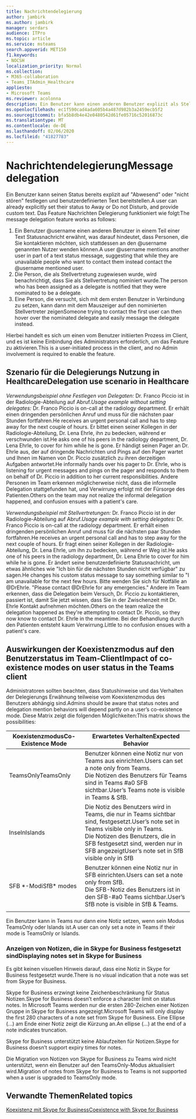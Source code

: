 ```yaml
---
title: Nachrichtendelegierung
author: jambirk
ms.author: jambirk
manager: serdars
audience: ITPro
ms.topic: article
ms.service: msteams
search.appverid: MET150
f1.keywords:
- NOCSH
localization_priority: Normal
ms.collection:
- M365-collaboration
- Teams_ITAdmin_Healthcare
appliesto:
- Microsoft Teams
ms.reviewer: acolonna
description: Ein Benutzer kann einen anderen Benutzer explizit als Stellvertretung in seiner Statusmeldung einrichten.
ms.openlocfilehash: ec1f590cad4ada605b4a487d982b3a2459ecb5f2
ms.sourcegitcommit: bfa5b8db4e42e0480542d61fe05716c52016873c
ms.translationtype: MT
ms.contentlocale: de-DE
ms.lasthandoff: 02/06/2020
ms.locfileid: "41827783"
---
```

# <a name="message-delegation"></a><span data-ttu-id="ae4da-103">Nachrichtendelegierung</span><span class="sxs-lookup"><span data-stu-id="ae4da-103">Message delegation</span></span>

<span data-ttu-id="ae4da-104">Ein Benutzer kann seinen Status bereits explizit auf "Abwesend" oder "nicht stören" festlegen und benutzerdefinierten Text bereitstellen.</span><span class="sxs-lookup"><span data-stu-id="ae4da-104">A user can already explicitly set their status to Away or Do not Disturb, and provide custom text.</span></span> <span data-ttu-id="ae4da-105">Das Feature Nachrichten Delegierung funktioniert wie folgt:</span><span class="sxs-lookup"><span data-stu-id="ae4da-105">The message delegation feature works as follows:</span></span>

1. <span data-ttu-id="ae4da-106">Ein Benutzer @username einen anderen Benutzer in einem Teil einer Text Statusnachricht erwähnt, was darauf hindeutet, dass Personen, die Sie kontaktieren möchten, sich stattdessen an den @username genannten Nutzer wenden können.</span><span class="sxs-lookup"><span data-stu-id="ae4da-106">A user @username mentions another user in part of a text status message, suggesting that while they are unavailable people who want to contact them instead contact the @username mentioned user.</span></span>
2. <span data-ttu-id="ae4da-107">Die Person, die als Stellvertretung zugewiesen wurde, wird benachrichtigt, dass Sie als Stellvertretung nominiert wurde.</span><span class="sxs-lookup"><span data-stu-id="ae4da-107">The person who has been assigned as a delegate is notified that they were nominated to be a delegate.</span></span>
3. <span data-ttu-id="ae4da-108">Eine Person, die versucht, sich mit dem ersten Benutzer in Verbindung zu setzen, kann dann mit dem Mauszeiger auf den nominierten Stellvertreter zeigen</span><span class="sxs-lookup"><span data-stu-id="ae4da-108">Someone trying to contact the first user can then hover over the nominated delegate and easily message the delegate instead.</span></span>  

<span data-ttu-id="ae4da-109">Hierbei handelt es sich um einen vom Benutzer initiierten Prozess im Client, und es ist keine Einbindung des Administrators erforderlich, um das Feature zu aktivieren.</span><span class="sxs-lookup"><span data-stu-id="ae4da-109">This is a user-initiated process in the client, and no Admin involvement is required to enable the feature.</span></span> 

## <a name="delegation-use-scenario-in-healthcare"></a><span data-ttu-id="ae4da-110">Szenario für die Delegierungs Nutzung in Healthcare</span><span class="sxs-lookup"><span data-stu-id="ae4da-110">Delegation use scenario in Healthcare</span></span>

<span data-ttu-id="ae4da-111">*Verwendungsbeispiel ohne Festlegen von Delegaten:*  Dr. Franco Piccio ist in der Radiologie-Abteilung auf Abruf.</span><span class="sxs-lookup"><span data-stu-id="ae4da-111">*Usage example without setting delegates:*  Dr. Franco Piccio is on-call at the radiology department.</span></span> <span data-ttu-id="ae4da-112">Er erhält einen dringenden persönlichen Anruf und muss für die nächsten paar Stunden fortfahren.</span><span class="sxs-lookup"><span data-stu-id="ae4da-112">He receives an urgent personal call and has to step away for the next couple of hours.</span></span> <span data-ttu-id="ae4da-113">Er bittet einen seiner Kollegen in der Radiologie-Abteilung, Dr. Lena Ehrle, ihn zu bedecken, während er verschwunden ist.</span><span class="sxs-lookup"><span data-stu-id="ae4da-113">He asks one of his peers in the radiology department, Dr. Lena Ehrle, to cover for him while he is gone.</span></span> <span data-ttu-id="ae4da-114">Er händigt seinen Pager an Dr. Ehrle aus, der auf dringende Nachrichten und Pings auf den Pager wartet und Ihnen im Namen von Dr. Piccio zusätzlich zu ihren derzeitigen Aufgaben antwortet.</span><span class="sxs-lookup"><span data-stu-id="ae4da-114">He informally hands over his pager to Dr. Ehrle, who is listening for urgent messages and pings on the pager and responds to them on behalf of Dr. Piccio in addition to her current responsibilities.</span></span> <span data-ttu-id="ae4da-115">Andere Personen im Team erkennen möglicherweise nicht, dass die informelle Delegation stattgefunden hat, und Verwirrung erfolgt mit der Fürsorge des Patienten.</span><span class="sxs-lookup"><span data-stu-id="ae4da-115">Others on the team may not realize the informal delegation happened, and confusion ensues with a patient's care.</span></span>

<span data-ttu-id="ae4da-116">*Verwendungsbeispiel mit Stellvertretungen:* Dr. Franco Piccio ist in der Radiologie-Abteilung auf Abruf.</span><span class="sxs-lookup"><span data-stu-id="ae4da-116">*Usage example with setting delegates:* Dr. Franco Piccio is on-call at the radiology department.</span></span> <span data-ttu-id="ae4da-117">Er erhält einen dringenden persönlichen Anruf und muss für die nächsten paar Stunden fortfahren.</span><span class="sxs-lookup"><span data-stu-id="ae4da-117">He receives an urgent personal call and has to step away for the next couple of hours.</span></span> <span data-ttu-id="ae4da-118">Er fragt einen seiner Kollegen in der Radiologie-Abteilung, Dr. Lena Ehrle, um ihn zu bedecken, während er Weg ist.</span><span class="sxs-lookup"><span data-stu-id="ae4da-118">He asks one of his peers in the radiology department, Dr. Lena Ehrle to cover for him while he is gone.</span></span> <span data-ttu-id="ae4da-119">Er ändert seine benutzerdefinierte Statusnachricht, um etwas ähnliches wie "Ich bin für die nächsten Stunden nicht verfügbar" zu sagen.</span><span class="sxs-lookup"><span data-stu-id="ae4da-119">He changes his custom status message to say something similar to "I am unavailable for the next few hours.</span></span> <span data-ttu-id="ae4da-120">Bitte wenden Sie sich für Notfälle an @DrEhrle. "</span><span class="sxs-lookup"><span data-stu-id="ae4da-120">Please contact @DrEhrle for any emergencies."</span></span>  <span data-ttu-id="ae4da-121">Andere im Team erkennen, dass die Delegation beim Versuch, Dr. Piccio zu kontaktieren, passiert ist, damit Sie jetzt wissen, dass Sie in der Zwischenzeit mit Dr. Ehrle Kontakt aufnehmen möchten.</span><span class="sxs-lookup"><span data-stu-id="ae4da-121">Others on the team realize the delegation happened as they're attempting to contact Dr. Piccio, so they now know to contact Dr. Ehrle in the meantime.</span></span> <span data-ttu-id="ae4da-122">Bei der Behandlung durch den Patienten entsteht kaum Verwirrung.</span><span class="sxs-lookup"><span data-stu-id="ae4da-122">Little to no confusion ensues with a patient's care.</span></span>

## <a name="impact-of-co-existence-modes-on-user-status-in-the-teams-client"></a><span data-ttu-id="ae4da-123">Auswirkungen der Koexistenzmodus auf den Benutzerstatus im Team-Client</span><span class="sxs-lookup"><span data-stu-id="ae4da-123">Impact of co-existence modes on user status in the Teams client</span></span>

<span data-ttu-id="ae4da-124">Administratoren sollten beachten, dass Statushinweise und das Verhalten der Delegierungs Erwähnung teilweise vom Koexistenzmodus des Benutzers abhängig sind.</span><span class="sxs-lookup"><span data-stu-id="ae4da-124">Admins should be aware that status notes and delegation mention behaviors will depend partly on a user’s co-existence mode.</span></span> <span data-ttu-id="ae4da-125">Diese Matrix zeigt die folgenden Möglichkeiten:</span><span class="sxs-lookup"><span data-stu-id="ae4da-125">This matrix shows the possibilities:</span></span>

|<span data-ttu-id="ae4da-126">Koexistenzmodus</span><span class="sxs-lookup"><span data-stu-id="ae4da-126">Co-Existence Mode</span></span> | <span data-ttu-id="ae4da-127">Erwartetes Verhalten</span><span class="sxs-lookup"><span data-stu-id="ae4da-127">Expected Behavior</span></span>|
|---|---|
|<span data-ttu-id="ae4da-128">TeamsOnly</span><span class="sxs-lookup"><span data-stu-id="ae4da-128">TeamsOnly</span></span> |<span data-ttu-id="ae4da-129">Benutzer können eine Notiz nur von Teams aus einrichten.</span><span class="sxs-lookup"><span data-stu-id="ae4da-129">Users can set a note only from Teams.</span></span> <br> <span data-ttu-id="ae4da-130">Die Notizen des Benutzers für Teams sind in Teams #a0 SFB sichtbar.</span><span class="sxs-lookup"><span data-stu-id="ae4da-130">User’s Teams note is visible in Teams & SfB.</span></span> |
|<span data-ttu-id="ae4da-131">Inseln</span><span class="sxs-lookup"><span data-stu-id="ae4da-131">Islands</span></span> | <span data-ttu-id="ae4da-132">Die Notiz des Benutzers wird in Teams, die nur in Teams sichtbar sind, festgesetzt.</span><span class="sxs-lookup"><span data-stu-id="ae4da-132">User’s note set in Teams visible only in Teams.</span></span> <br> <span data-ttu-id="ae4da-133">Die Notizen des Benutzers, die in SFB festgesetzt sind, werden nur in SFB angezeigt</span><span class="sxs-lookup"><span data-stu-id="ae4da-133">User’s note set in SfB visible only in SfB</span></span> |
|<span data-ttu-id="ae4da-134">SFB \*-Modi</span><span class="sxs-lookup"><span data-stu-id="ae4da-134">SfB\* modes</span></span> | <span data-ttu-id="ae4da-135">Benutzer können eine Notiz nur in SFB einrichten.</span><span class="sxs-lookup"><span data-stu-id="ae4da-135">Users can set a note only from SfB.</span></span> <br> <span data-ttu-id="ae4da-136">Die SFB-Notiz des Benutzers ist in den SFB-#a0 Teams sichtbar.</span><span class="sxs-lookup"><span data-stu-id="ae4da-136">User’s SfB note is visible in SfB & Teams.</span></span>  |
|||

<span data-ttu-id="ae4da-137">Ein Benutzer kann in Teams nur dann eine Notiz setzen, wenn sein Modus TeamsOnly oder Islands ist.</span><span class="sxs-lookup"><span data-stu-id="ae4da-137">A user can only set a note in Teams if their mode is TeamsOnly or Islands.</span></span>  

### <a name="displaying-notes-set-in-skype-for-business"></a><span data-ttu-id="ae4da-138">Anzeigen von Notizen, die in Skype for Business festgesetzt sind</span><span class="sxs-lookup"><span data-stu-id="ae4da-138">Displaying notes set in Skype for Business</span></span>
  
<span data-ttu-id="ae4da-139">Es gibt keinen visuellen Hinweis darauf, dass eine Notiz in Skype for Business festgesetzt wurde.</span><span class="sxs-lookup"><span data-stu-id="ae4da-139">There is no visual indication that a note was set from Skype for Business.</span></span>

<span data-ttu-id="ae4da-140">Skype for Business erzwingt keine Zeichenbeschränkung für Status Notizen.</span><span class="sxs-lookup"><span data-stu-id="ae4da-140">Skype for Business doesn’t enforce a character limit on status notes.</span></span> <span data-ttu-id="ae4da-141">In Microsoft Teams werden nur die ersten 280-Zeichen einer Notizen Gruppe in Skype for Business angezeigt.</span><span class="sxs-lookup"><span data-stu-id="ae4da-141">Microsoft Teams will only display the first 280 characters of a note set from Skype for Business.</span></span> <span data-ttu-id="ae4da-142">Eine Ellipse (...) am Ende einer Notiz zeigt die Kürzung an.</span><span class="sxs-lookup"><span data-stu-id="ae4da-142">An ellipse (…) at the end of a note indicates truncation.</span></span>
  
<span data-ttu-id="ae4da-143">Skype for Business unterstützt keine Ablaufzeiten für Notizen.</span><span class="sxs-lookup"><span data-stu-id="ae4da-143">Skype for Business doesn’t support expiry times for notes.</span></span>

<span data-ttu-id="ae4da-144">Die Migration von Notizen von Skype for Business zu Teams wird nicht unterstützt, wenn ein Benutzer auf den TeamsOnly-Modus aktualisiert wird.</span><span class="sxs-lookup"><span data-stu-id="ae4da-144">Migration of notes from Skype for Business to Teams is not supported when a user is upgraded to TeamsOnly mode.</span></span>

## <a name="related-topics"></a><span data-ttu-id="ae4da-145">Verwandte Themen</span><span class="sxs-lookup"><span data-stu-id="ae4da-145">Related topics</span></span>

[<span data-ttu-id="ae4da-146">Koexistenz mit Skype for Business</span><span class="sxs-lookup"><span data-stu-id="ae4da-146">Coexistence with Skype for Business</span></span>](../../coexistence-chat-calls-presence.md)
